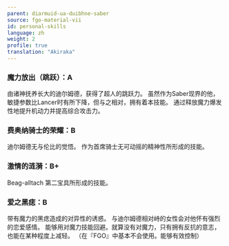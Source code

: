 ```yaml
---
parent: diarmuid-ua-duibhne-saber
source: fgo-material-vii
id: personal-skills
language: zh
weight: 2
profile: true
translation: "Akiraka"
---
```


### 魔力放出（跳跃）：A

由诸神抚养长大的迪尔姆德，获得了超人的跳跃力。
虽然作为Saber现界的他，敏捷参数比Lancer时有所下降，但与之相对，拥有着本技能。
通过释放魔力爆发性地提升机动力并提高综合攻击力。

### 费奥纳骑士的荣耀：B

迪尔姆德无与伦比的觉悟。
作为首席骑士无可动摇的精神性所形成的技能。

### 激情的涟漪：B+

Beag-alltach
第二宝具所形成的技能。

### 爱之黑痣：B

带有魔力的黑痣造成的对异性的诱惑。
与迪尔姆德相对峙的女性会对他怀有强烈的恋爱感情。
能够用对魔力技能回避。就算没有对魔力，只有拥有反抗的意志，也能在某种程度上减轻。
（在『FGO』中基本不会使用。能够有效控制）
